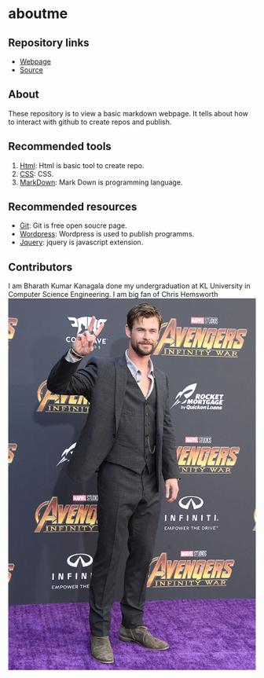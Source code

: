 # aboutme
## Repository links
- [Webpage](https://github.com/BharathKanagala/aboutme.git "WebPage")
- [Source](https://github.com/BharathKanagala/aboutme/blob/master/README.md "Source")
## About
These repository is  to view a basic markdown webpage. It tells about how to interact with github to create repos and publish.
## Recommended tools
1. [Html](https://www.tutorialspoint.com/html_online_training/index.asp "Html"): Html is basic tool to create repo.
1. [CSS](https://www.tutorialspoint.com/css_online_training/index.asp "CSS"): CSS.
1. [MarkDown](https://www.markdownguide.org/getting-started "MarkDown"): Mark Down is programming language.
## Recommended resources
- [Git](https://git-scm.com/): Git is free open soucre page.
- [Wordpress](https://wordpress.com/ "Wordpress"): Wordpress is used to publish programms.
- [Jquery](https://jquery.com/ "Jquery"): jquery is javascript extension.
## Contributors
I am Bharath Kumar Kanagala done my undergraduation at KL University in Computer Science Engineering.
I am big fan of Chris Hemsworth
![Hosted Image](https://github.com/BharathKanagala/aboutme/blob/master/chris-hemsworth.jpg "Chris")
